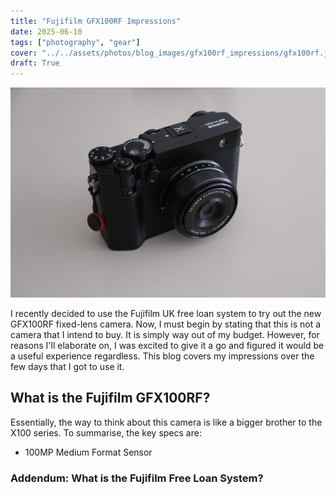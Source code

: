 ```yaml
---
title: "Fujifilm GFX100RF Impressions"
date: 2025-06-10
tags: ["photography", "gear"]
cover: "../../assets/photos/blog_images/gfx100rf_impressions/gfx100rf.jpg"
draft: True
---
```

![GFX100RF Product Shot](../../assets/photos/blog_images/gfx100rf_impressions/gfx100rf.jpg)

I recently decided to use the Fujifilm UK free loan system to try out the new GFX100RF fixed-lens camera. Now, I must begin by stating that this is not a camera that I intend to buy. It is simply way out of my budget. However, for reasons I'll elaborate on, I was excited to give it a go and figured it would be a useful experience regardless. This blog covers my impressions over the few days that I got to use it.

## What is the Fujifilm GFX100RF?

Essentially, the way to think about this camera is like a bigger brother to the X100 series. To summarise, the key specs are:
- 100MP Medium Format Sensor

### Addendum: What is the Fujifilm Free Loan System?